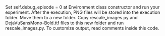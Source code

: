 Set self.debug_episode = 0 at Environment class constructor and run your experiment. After the execution, PNG files will be stored into the execution folder. Move them to a new folder. Copy rescale_images.py and DejaVuSansMono-Bold.ttf files to this new folder and run rescale_images.py. To customize output, read comments inside this code.
